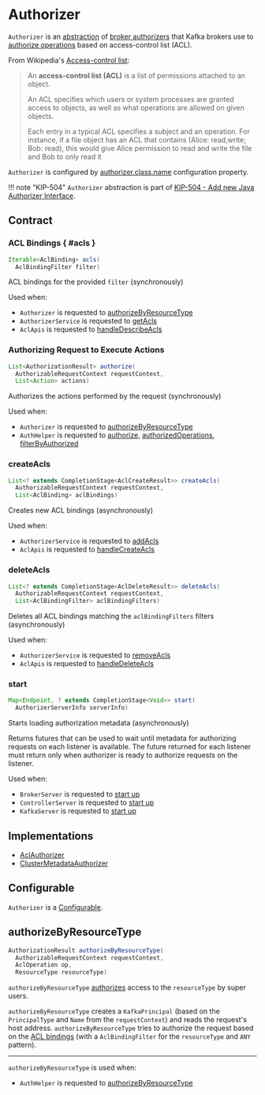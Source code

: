 # Authorizer

`Authorizer` is an [abstraction](#contract) of [broker authorizers](#implementations) that Kafka brokers use to [authorize operations](#authorize) based on access-control list (ACL).

From Wikipedia's [Access-control list](https://en.wikipedia.org/wiki/Access-control_list):

> An **access-control list (ACL)** is a list of permissions attached to an object.
>
> An ACL specifies which users or system processes are granted access to objects,
> as well as what operations are allowed on given objects.
>
> Each entry in a typical ACL specifies a subject and an operation. For instance, if a file object has an ACL
> that contains (Alice: read,write; Bob: read), this would give Alice permission to read and write the file and
> Bob to only read it

`Authorizer` is configured by [authorizer.class.name](../KafkaConfig.md#authorizer.class.name) configuration property.

!!! note "KIP-504"
    `Authorizer` abstraction is part of [KIP-504 - Add new Java Authorizer Interface](https://cwiki.apache.org/confluence/display/KAFKA/KIP-504+-+Add+new+Java+Authorizer+Interface).

## Contract

### ACL Bindings { #acls }

```java
Iterable<AclBinding> acls(
  AclBindingFilter filter)
```

ACL bindings for the provided `filter` (synchronously)

Used when:

* `Authorizer` is requested to [authorizeByResourceType](Authorizer.md#authorizeByResourceType)
* `AuthorizerService` is requested to [getAcls](../tools/kafka-acls/AuthorizerService.md#getAcls)
* `AclApis` is requested to [handleDescribeAcls](AclApis.md#handleDescribeAcls)

### <span id="authorize"> Authorizing Request to Execute Actions

```java
List<AuthorizationResult> authorize(
  AuthorizableRequestContext requestContext,
  List<Action> actions)
```

Authorizes the actions performed by the request (synchronously)

Used when:

* `Authorizer` is requested to [authorizeByResourceType](Authorizer.md#authorizeByResourceType)
* `AuthHelper` is requested to [authorize](AuthHelper.md#authorize), [authorizedOperations](AuthHelper.md#authorizedOperations), [filterByAuthorized](AuthHelper.md#filterByAuthorized)

### <span id="createAcls"> createAcls

```java
List<? extends CompletionStage<AclCreateResult>> createAcls(
  AuthorizableRequestContext requestContext,
  List<AclBinding> aclBindings)
```

Creates new ACL bindings (asynchronously)

Used when:

* `AuthorizerService` is requested to [addAcls](../tools/kafka-acls/AuthorizerService.md#addAcls)
* `AclApis` is requested to [handleCreateAcls](AclApis.md#handleCreateAcls)

### <span id="deleteAcls"> deleteAcls

```java
List<? extends CompletionStage<AclDeleteResult>> deleteAcls(
  AuthorizableRequestContext requestContext,
  List<AclBindingFilter> aclBindingFilters)
```

Deletes all ACL bindings matching the `aclBindingFilters` filters (asynchronously)

Used when:

* `AuthorizerService` is requested to [removeAcls](../tools/kafka-acls/AuthorizerService.md#removeAcls)
* `AclApis` is requested to [handleDeleteAcls](AclApis.md#handleDeleteAcls)

### <span id="start"> start

```java
Map<Endpoint, ? extends CompletionStage<Void>> start(
  AuthorizerServerInfo serverInfo)
```

Starts loading authorization metadata (asynchronously)

Returns futures that can be used to wait until metadata for authorizing requests on each listener is available. The future returned for each listener must return only when authorizer is ready to authorize requests on the listener.

Used when:

* `BrokerServer` is requested to [start up](../raft/BrokerServer.md#startup)
* `ControllerServer` is requested to [start up](../raft/ControllerServer.md#startup)
* `KafkaServer` is requested to [start up](../broker/KafkaServer.md#startup)

## Implementations

* [AclAuthorizer](AclAuthorizer.md)
* [ClusterMetadataAuthorizer](ClusterMetadataAuthorizer.md)

## <span id="Configurable"> Configurable

`Authorizer` is a [Configurable](../Configurable.md).

## <span id="authorizeByResourceType"> authorizeByResourceType

```java
AuthorizationResult authorizeByResourceType(
  AuthorizableRequestContext requestContext,
  AclOperation op,
  ResourceType resourceType)
```

`authorizeByResourceType` [authorizes](#authorize) access to the `resourceType` by super users.

`authorizeByResourceType` creates a `KafkaPrincipal` (based on the `PrincipalType` and `Name` from the `requestContext`) and reads the request's host address. `authorizeByResourceType` tries to authorize the request based on the [ACL bindings](#acls) (with a `AclBindingFilter` for the `resourceType` and `ANY` pattern).

---

`authorizeByResourceType` is used when:

* `AuthHelper` is requested to [authorizeByResourceType](AuthHelper.md#authorizeByResourceType)
